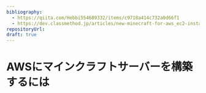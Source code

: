 ```yaml
---
bibliography: 
  - https://qiita.com/Hebbi554689332/items/c9718a414c732a0d66f1
  - https://dev.classmethod.jp/articles/new-minecraft-for-aws_ec2-instance/
repositoryUrl:
draft: true
---
```


# AWSにマインクラフトサーバーを構築するには

